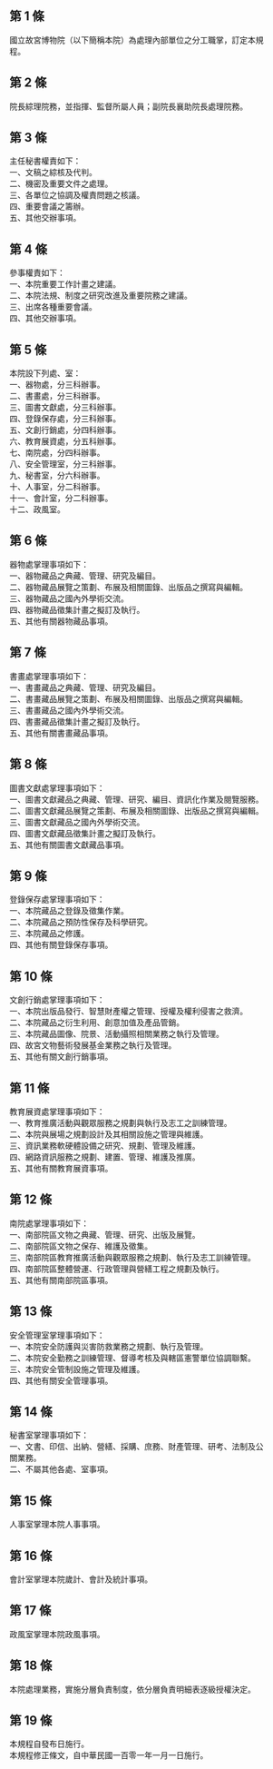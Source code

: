 第 1 條
-------
國立故宮博物院（以下簡稱本院）為處理內部單位之分工職掌，訂定本規  
程。

第 2 條
-------
院長綜理院務，並指揮、監督所屬人員；副院長襄助院長處理院務。

第 3 條
-------
主任秘書權責如下：  
一、文稿之綜核及代判。  
二、機密及重要文件之處理。  
三、各單位之協調及權責問題之核議。  
四、重要會議之籌辦。  
五、其他交辦事項。

第 4 條
-------
參事權責如下：  
一、本院重要工作計畫之建議。  
二、本院法規、制度之研究改進及重要院務之建議。  
三、出席各種重要會議。  
四、其他交辦事項。

第 5 條
-------
本院設下列處、室：  
一、器物處，分三科辦事。  
二、書畫處，分三科辦事。  
三、圖書文獻處，分三科辦事。  
四、登錄保存處，分三科辦事。  
五、文創行銷處，分四科辦事。  
六、教育展資處，分五科辦事。  
七、南院處，分四科辦事。  
八、安全管理室，分三科辦事。  
九、秘書室，分六科辦事。  
十、人事室，分二科辦事。  
十一、會計室，分二科辦事。  
十二、政風室。

第 6 條
-------
器物處掌理事項如下：  
一、器物藏品之典藏、管理、研究及編目。  
二、器物藏品展覽之策劃、布展及相關圖錄、出版品之撰寫與編輯。  
三、器物藏品之國內外學術交流。  
四、器物藏品徵集計畫之擬訂及執行。  
五、其他有關器物藏品事項。

第 7 條
-------
書畫處掌理事項如下：  
一、書畫藏品之典藏、管理、研究及編目。  
二、書畫藏品展覽之策劃、布展及相關圖錄、出版品之撰寫與編輯。  
三、書畫藏品之國內外學術交流。  
四、書畫藏品徵集計畫之擬訂及執行。  
五、其他有關書畫藏品事項。

第 8 條
-------
圖書文獻處掌理事項如下：  
一、圖書文獻藏品之典藏、管理、研究、編目、資訊化作業及閱覽服務。  
二、圖書文獻藏品展覽之策劃、布展及相關圖錄、出版品之撰寫與編輯。  
三、圖書文獻藏品之國內外學術交流。  
四、圖書文獻藏品徵集計畫之擬訂及執行。  
五、其他有關圖書文獻藏品事項。

第 9 條
-------
登錄保存處掌理事項如下：  
一、本院藏品之登錄及徵集作業。  
二、本院藏品之預防性保存及科學研究。  
三、本院藏品之修護。  
四、其他有關登錄保存事項。

第 10 條
--------
文創行銷處掌理事項如下：  
一、本院出版品發行、智慧財產權之管理、授權及權利侵害之救濟。  
二、本院藏品之衍生利用、創意加值及產品管銷。  
三、本院藏品圖像、院景、活動攝照相關業務之執行及管理。  
四、故宮文物藝術發展基金業務之執行及管理。  
五、其他有關文創行銷事項。

第 11 條
--------
教育展資處掌理事項如下：  
一、教育推廣活動與觀眾服務之規劃與執行及志工之訓練管理。  
二、本院與展場之規劃設計及其相關設施之管理與維護。  
三、資訊業務軟硬體設備之研究、規劃、管理及維護。  
四、網路資訊服務之規劃、建置、管理、維護及推廣。  
五、其他有關教育展資事項。

第 12 條
--------
南院處掌理事項如下：  
一、南部院區文物之典藏、管理、研究、出版及展覽。  
二、南部院區文物之保存、維護及徵集。  
三、南部院區教育推廣活動與觀眾服務之規劃、執行及志工訓練管理。  
四、南部院區整體營運、行政管理與營繕工程之規劃及執行。  
五、其他有關南部院區事項。

第 13 條
--------
安全管理室掌理事項如下：  
一、本院安全防護與災害防救業務之規劃、執行及管理。  
二、本院安全勤務之訓練管理、督導考核及與轄區憲警單位協調聯繫。  
三、本院安全管制設施之管理及維護。  
四、其他有關安全管理事項。

第 14 條
--------
秘書室掌理事項如下：  
一、文書、印信、出納、營繕、採購、庶務、財產管理、研考、法制及公  
    關業務。  
二、不屬其他各處、室事項。

第 15 條
--------
人事室掌理本院人事事項。

第 16 條
--------
會計室掌理本院歲計、會計及統計事項。

第 17 條
--------
政風室掌理本院政風事項。

第 18 條
--------
本院處理業務，實施分層負責制度，依分層負責明細表逐級授權決定。

第 19 條
--------
本規程自發布日施行。  
本規程修正條文，自中華民國一百零一年一月一日施行。


